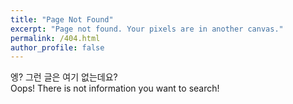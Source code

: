 ```yaml
---
title: "Page Not Found"
excerpt: "Page not found. Your pixels are in another canvas."
permalink: /404.html
author_profile: false
---
```


엥? 그런 글은 여기 없는데요?  
Oops! There is not information you want to search!

<script>
  var GOOG_FIXURL_LANG = 'en';
  var GOOG_FIXURL_SITE = 'https://devinlife.com'
</script>
<script src="https://linkhelp.clients.google.com/tbproxy/lh/wm/fixurl.js">
</script>